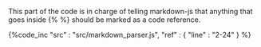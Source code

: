This part of the code is in charge of telling markdown-js that anything that goes inside {% %} should be marked as a code reference.

{%code_inc
    "src" : "src/markdown_parser.js",
    "ref" : {
        "line" : "2-24"
    }
%}
